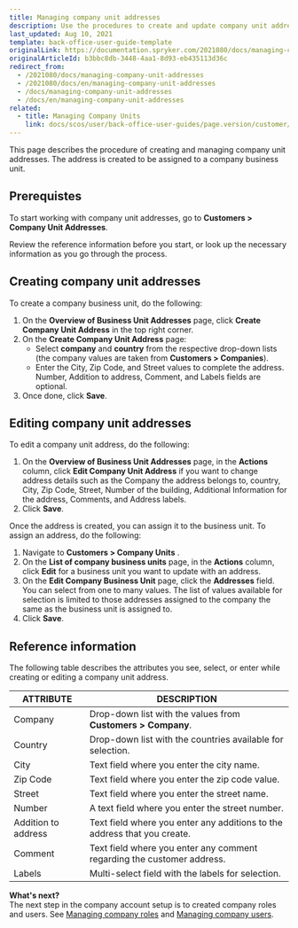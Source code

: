 ```yaml
---
title: Managing company unit addresses
description: Use the procedures to create and update company unit addresses after company units have been created in the Back Office.
last_updated: Aug 10, 2021
template: back-office-user-guide-template
originalLink: https://documentation.spryker.com/2021080/docs/managing-company-unit-addresses
originalArticleId: b3bbc8db-3448-4aa1-8d93-eb435113d36c
redirect_from:
  - /2021080/docs/managing-company-unit-addresses
  - /2021080/docs/en/managing-company-unit-addresses
  - /docs/managing-company-unit-addresses
  - /docs/en/managing-company-unit-addresses
related:
  - title: Managing Company Units
    link: docs/scos/user/back-office-user-guides/page.version/customer/company-account/managing-company-units.html
---
```


This page describes the procedure of creating and managing company unit addresses. The address is created to be assigned to a company business unit.

## Prerequistes

To start working with company unit addresses, go to **Customers&nbsp;<span aria-label="and then">></span> Company Unit Addresses**.

Review the reference information before you start, or look up the necessary information as you go through the process.

## Creating company unit addresses

To create a company business unit, do the following:
1. On the **Overview of Business Unit Addresses** page, click **Create Company Unit Address** in the top right corner.
2. On the **Create Company Unit Address** page:
    * Select **company** and **country** from the respective drop-down lists (the company values are taken from **Customers&nbsp;<span aria-label="and then">></span> Companies**).
    * Enter the City, Zip Code, and Street values to complete the address. Number, Addition to address, Comment, and Labels fields are optional.
3. Once done, click **Save**.

## Editing company unit addresses

To edit a company unit address, do the following:
1. On the **Overview of Business Unit Addresses** page, in the **Actions** column, click **Edit Company Unit Address** if you want to change address details such as the Company the address belongs to, country, City, Zip Code, Street, Number of the building, Additional Information for the address, Comments, and Address labels.
2. Click **Save**.

Once the address is created, you can assign it to the business unit.
To assign an address, do the following:
1. Navigate to **Customers&nbsp;<span aria-label="and then">></span> Company Units** .
2. On the **List of company business units** page,  in the **Actions** column, click **Edit** for a business unit you want to update with an address.
3. On the **Edit Company Business Unit** page, click the **Addresses** field. You can select from one to many values. The list of values available for selection is limited to those addresses assigned to the company the same as the business unit is assigned to.
4. Click **Save**.

## Reference information

The following table describes the attributes you see, select, or enter while creating or editing a company unit address.

| ATTRIBUTE | DESCRIPTION |
| --- | --- |
| Company | Drop-down list with the values from **Customers&nbsp;<span aria-label="and then">></span> Company**. |
| Country | Drop-down list with the countries available for selection. |
| City | Text field where you enter the city name. |
| Zip Code | Text field where you enter the zip code value. |
| Street | Text field where you enter the street name. |
| Number | A text field where you enter the street number. |
|Addition to address|Text field where you enter any additions to the address that you create.|
|Comment|Text field where you enter any comment regarding the customer address.|
|Labels| Multi-select field with the labels for selection.|

**What's next?**
<br>The next step in the company account setup is to created company roles and users. See [Managing company roles](/docs/scos/user/back-office-user-guides/{{page.version}}/customer/company-account/managing-company-roles.html) and [Managing company users](/docs/scos/user/back-office-user-guides/{{page.version}}/customer/company-account/managing-company-users.html).
